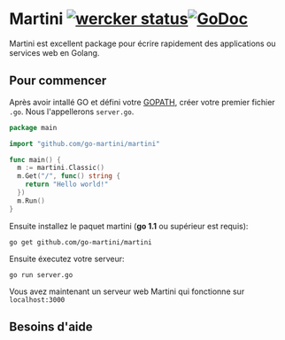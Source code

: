 # Martini  [![wercker status](https://app.wercker.com/status/9b7dbc6e2654b604cd694d191c3d5487/s/master "wercker status")](https://app.wercker.com/project/bykey/9b7dbc6e2654b604cd694d191c3d5487)[![GoDoc](https://godoc.org/github.com/go-martini/martini?status.png)](http://godoc.org/github.com/go-martini/martini)

Martini est excellent package pour écrire rapidement des applications ou services web en Golang.

## Pour commencer
Après avoir intallé GO et défini votre [GOPATH](http://golang.org/doc/code.html#GOPATH), créer votre premier fichier `.go`. Nous l'appellerons `server.go`.

~~~ go
package main

import "github.com/go-martini/martini"

func main() {
  m := martini.Classic()
  m.Get("/", func() string {
    return "Hello world!"
  })
  m.Run()
}
~~~

Ensuite installez le paquet martini (**go 1.1** ou supérieur est requis):

~~~
go get github.com/go-martini/martini
~~~

Ensuite éxecutez votre serveur:

~~~
go run server.go
~~~

Vous avez maintenant un serveur web Martini qui fonctionne sur `localhost:3000`

## Besoins d'aide



